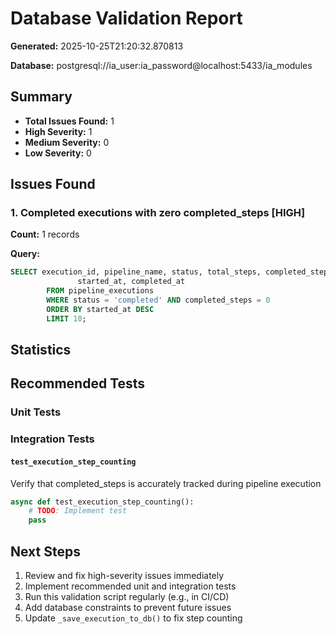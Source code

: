 # Database Validation Report

**Generated:** 2025-10-25T21:20:32.870813

**Database:** postgresql://ia_user:ia_password@localhost:5433/ia_modules

## Summary

- **Total Issues Found:** 1
- **High Severity:** 1
- **Medium Severity:** 0
- **Low Severity:** 0

## Issues Found

### 1. Completed executions with zero completed_steps [HIGH]

**Count:** 1 records

**Query:**
```sql
SELECT execution_id, pipeline_name, status, total_steps, completed_steps, failed_steps,
               started_at, completed_at
        FROM pipeline_executions
        WHERE status = 'completed' AND completed_steps = 0
        ORDER BY started_at DESC
        LIMIT 10;
```

## Statistics

## Recommended Tests

### Unit Tests

### Integration Tests

#### `test_execution_step_counting`
Verify that completed_steps is accurately tracked during pipeline execution

```python
async def test_execution_step_counting():
    # TODO: Implement test
    pass
```

## Next Steps

1. Review and fix high-severity issues immediately
2. Implement recommended unit and integration tests
3. Run this validation script regularly (e.g., in CI/CD)
4. Add database constraints to prevent future issues
5. Update `_save_execution_to_db()` to fix step counting
